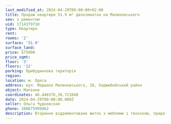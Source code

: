 ```yaml
---
last_modified_at: 2024-04-29T00:00:00+02:00
title: Продаж квартири 51.9 м² двокімнатна на Малиновського
seo: з ремонтом
uid: 1714379710
type: Квартира
rent:
rooms: '2'
surface: '51.9'
surface_land:
price: $75000
price_sqmt:
floor: '3'
floors: '12'
parking: Прибудинкова територія
region:
location: м. Одеса
address: вул. Маршала Малиновського, 18, Хаджибейський район
object: Малінки
coordinates: 46.440376,30.721040
date: 2024-04-29T00:00:00.000Z
seller: Ольга Чудновская
phone: 380675999462
description: Вторинне відремонтоване житло з меблями і технікою, придатне і готова для проживання
---
```

